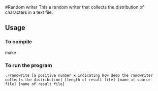 #Random writer
This a random writer that collects the distribution of characters in a text file. 
## Usage
### To compile 
make
### To run the program
`./randwrite [a positive number k indicating how deep the randwriter collects the distribution] [length of result file] [name of source file] [name of result file]`
